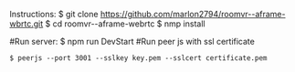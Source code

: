 Instructions:
    $ git clone https://github.com/marlon2794/roomvr--aframe-wbrtc.git
    $ cd roomvr--aframe-webrtc
    $ nmp install

#Run server:
    $ npm run DevStart
#Run peer js with ssl certificate
    
    $ peerjs --port 3001 --sslkey key.pem --sslcert certificate.pem